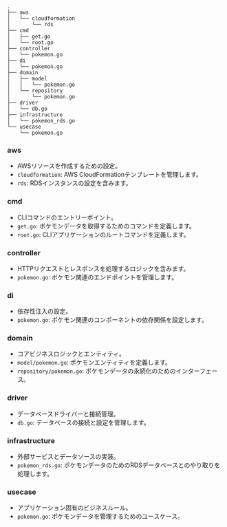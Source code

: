 ```
.
├── aws
│   └── cloudformation
│       └── rds
├── cmd
│   ├── get.go
│   └── root.go
├── controller
│   └── pokemon.go
├── di
│   └── pokemon.go
├── domain
│   ├── model
│   │   └── pokemon.go
│   └── repository
│       └── pokemon.go
├── driver
│   └── db.go
├── infrastructure
│   └── pokemon_rds.go
└── usecase
    └── pokemon.go
```

### aws
- AWSリソースを作成するための設定。
- `cloudformation`: AWS CloudFormationテンプレートを管理します。
- `rds`: RDSインスタンスの設定を含みます。

### cmd
- CLIコマンドのエントリーポイント。
- `get.go`: ポケモンデータを取得するためのコマンドを定義します。
- `root.go`: CLIアプリケーションのルートコマンドを定義します。

### controller
- HTTPリクエストとレスポンスを処理するロジックを含みます。
- `pokemon.go`: ポケモン関連のエンドポイントを管理します。

### di
- 依存性注入の設定。
- `pokemon.go`: ポケモン関連のコンポーネントの依存関係を設定します。

### domain
- コアビジネスロジックとエンティティ。
- `model/pokemon.go`: ポケモンエンティティを定義します。
- `repository/pokemon.go`: ポケモンデータの永続化のためのインターフェース。

### driver
- データベースドライバーと接続管理。
- `db.go`: データベースの接続と設定を管理します。

### infrastructure
- 外部サービスとデータソースの実装。
- `pokemon_rds.go`: ポケモンデータのためのRDSデータベースとのやり取りを処理します。

### usecase
- アプリケーション固有のビジネスルール。
- `pokemon.go`: ポケモンデータを管理するためのユースケース。